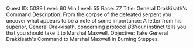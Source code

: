 Quest ID: 5089
Level: 60
Min Level: 55
Race: 77
Title: General Drakkisath's Command
Description: From the corpse of the defeated serpent you uncover what appears to be a note of some importance: A letter from his superior, General Drakkisath, concerning protocol.$B$BYour instinct tells you that you should take it to Marshal Maxwell.
Objective: Take General Drakkisath's Command to Marshal Maxwell in Burning Steppes.
